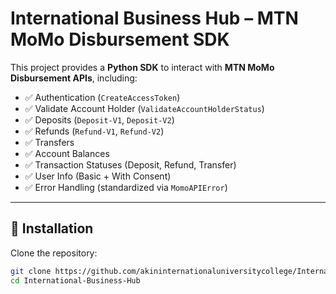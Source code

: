 # International Business Hub – MTN MoMo Disbursement SDK

This project provides a **Python SDK** to interact with **MTN MoMo Disbursement APIs**, including:
- ✅ Authentication (`CreateAccessToken`)
- ✅ Validate Account Holder (`ValidateAccountHolderStatus`)
- ✅ Deposits (`Deposit-V1`, `Deposit-V2`)
- ✅ Refunds (`Refund-V1`, `Refund-V2`)
- ✅ Transfers
- ✅ Account Balances
- ✅ Transaction Statuses (Deposit, Refund, Transfer)
- ✅ User Info (Basic + With Consent)
- ✅ Error Handling (standardized via `MomoAPIError`)

---

## 🚀 Installation

Clone the repository:

```bash
git clone https://github.com/akininternationaluniversitycollege/International-Business-Hub.git
cd International-Business-Hub
